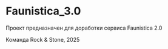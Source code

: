 # Faunistica_3.0

Проект предназначен для доработки сервиса Faunistica 2.0

Команда Rock & Stone, 2025
